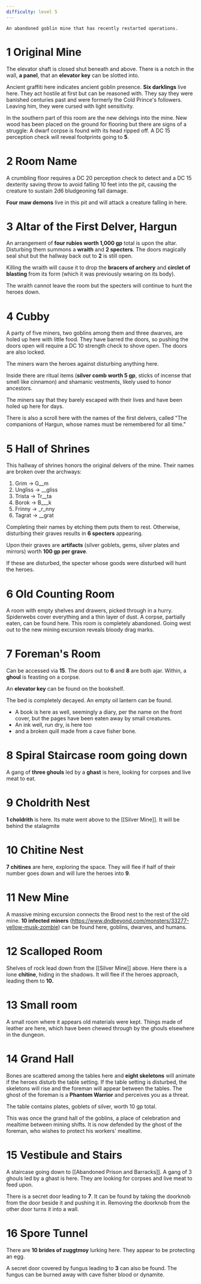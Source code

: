 ```yaml
---
difficulty: level 5 
---
```


```ad-history
An abandoned goblin mine that has recently restarted operations. 

```


# 1 Original Mine
The elevator shaft is closed shut beneath and above. There is a notch in the wall, **a panel**, that an **elevator key** can be slotted into.

Ancient graffiti here indicates ancient goblin presence. **Six darklings** live here. They act hostile at first but can be reasoned with. They say they were banished centuries past and were formerly the Cold Prince's followers. Leaving him, they were cursed with light sensitivity. 

In the southern part of this room are the new delvings into the mine. New wood has been placed on the ground for flooring but there are signs of a struggle: A dwarf corpse is found with its head ripped off. A DC 15 perception check will reveal footprints going to **5**.


# 2 Room Name
A crumbling floor requires a DC 20 perception check to detect and a DC 15 dexterity saving throw to avoid falling 10 feet into the pit, causing the creature to sustain 2d6 bludgeoning fall damage. 

**Four maw demons** live in this pit and will attack a creature falling in here. 


# 3 Altar of the First Delver, Hargun
An arrangement of **four rubies worth 1,000 gp** total is upon the altar. Disturbing them summons a **wraith** and **2 specters**. The doors magically seal shut but the hallway back out to **2** is still open.

Killing the wraith will cause it to drop the **bracers of archery** and **circlet of blasting** from its form (which it was previously wearing on its body).

The wraith cannot leave the room but the specters will continue to hunt the heroes down. 

# 4 Cubby 
A party of five miners, two goblins among them and three dwarves, are holed up here with little food. They have barred the doors, so pushing the doors open will require a DC 10 strength check to shove open. The doors are also locked.

The miners warn the heroes against disturbing anything here.

Inside there are ritual items (**silver comb worth 5 gp**, sticks of incense that smell like cinnamon) and shamanic vestments, likely used to honor ancestors. 

The miners say that they barely escaped with their lives and have been holed up here for days. 

There is also a scroll here with the names of the first delvers, called "The companions of Hargun, whose names must be remembered for all time."


# 5 Hall of Shrines

This hallway of shrines honors the original delvers of the mine. Their names are broken over the archways: 

1. Grim ->  G\_\_m
2. Ungliss -> \_\_gliss 
3. Trista -> Tr\_\_ta
4. Borok -> B\_\_\_k
5. Frinny -> \_r\_nny
6. Tagrat -> \_\_grat 

Completing their names by etching them puts them to rest. Otherwise, disturbing their graves results in **6 specters** appearing.

Upon their graves are **artifacts** (silver goblets, gems, silver plates and mirrors) worth **100 gp per grave**. 

If these are disturbed, the specter whose goods were disturbed will hunt the heroes. 

# 6 Old Counting Room 
A room with empty shelves and drawers, picked through in a hurry. Spiderwebs cover everything and a thin layer of dust. A corpse, partially eaten, can be found here. This room is completely abandoned. Going west out to the new mining excursion reveals bloody drag marks. 

# 7 Foreman's Room

Can be accessed via **15**. The doors out to **6** and **8** are both ajar. Within, a **ghoul** is feasting on a corpse. 

An **elevator key** can be found on the bookshelf. 

The bed is completely decayed. An empty oil lantern can be found. 
- A book is here as well, seemingly a diary, per the name on the front cover, but the pages have been eaten away by small creatures. 
- An ink well, run dry, is here too
- and a broken quill made from a cave fisher bone. 

# 8 Spiral Staircase room going down
A gang of **three ghouls** led by a **ghast** is here, looking for corpses and live meat to eat. 

# 9 Choldrith Nest
**1 choldrith** is here. Its mate went above to the [[Silver Mine]]. It will be behind the stalagmite

# 10 Chitine Nest
**7 chitines** are here, exploring the space. They will flee if half of their number goes down and will lure the heroes into **9**.

# 11 New Mine 
A massive mining excursion connects the Brood nest to the rest of the old mine. **10 infected miners** (https://www.dndbeyond.com/monsters/33277-yellow-musk-zombie) can be found here, goblins, dwarves, and humans. 

# 12 Scalloped Room
Shelves of rock lead down from the [[Silver Mine]] above. Here there is a lone **chitine**, hiding in the shadows. It will flee if the heroes approach, leading them to **10.**

# 13 Small room
A small room where it appears old materials were kept. Things made of leather are here, which have been chewed through by the ghouls elsewhere in the dungeon. 

# 14 Grand Hall
Bones are scattered among the tables here and **eight skeletons** will animate if the heroes disturb the table setting. If the table setting is disturbed, the skeletons will rise and the foreman will appear between the tables. The ghost of the foreman is a **Phantom Warrior** and perceives you as a threat. 

The table contains plates, goblets of silver, worth 10 gp total.

This was once the grand hall of the goblins, a place of celebration and mealtime between mining shifts. It is now defended by the ghost of the foreman, who wishes to protect his workers' mealtime.

# 15 Vestibule and Stairs

A staircase going down to [[Abandoned Prison and Barracks]]. A gang of 3 ghouls led by a ghast is here. They are looking for corpses and live meat to feed upon. 

There is a secret door leading to **7**. It can be found by taking the doorknob from the door beside it and pushing it in. Removing the doorknob from the other door turns it into a wall. 

# 16 Spore Tunnel

There are **10 brides of zuggtmoy** lurking here. They appear to be protecting an egg. 

A secret door covered by fungus leading to **3** can also be found. The fungus can be burned away with cave fisher blood or dynamite.